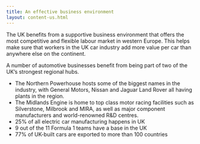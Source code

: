 ```yaml
---
title: An effective business environment
layout: content-us.html
---
```


The UK benefits from a supportive business environment that offers the most competitive and flexible labour market in western Europe. This helps make sure that workers in the UK car industry add more value per car than anywhere else on the continent.  

A number of automotive businesses benefit from being part of two of the UK’s strongest regional hubs. 

- The Northern Powerhouse hosts some of the biggest names in the industry, with General Motors, Nissan and Jaguar Land Rover all having plants in the region.
- The Midlands Engine is home to top class motor racing facilities such as Silverstone, Milbrook and MIRA, as well as major component manufacturers and 
world-renowned R&D centres.
- 25% of all electric car manufacturing happens in UK
- 9 out of the 11 Formula 1 teams have a base in the UK
- 77% of UK-built cars are exported to more than 100 countries